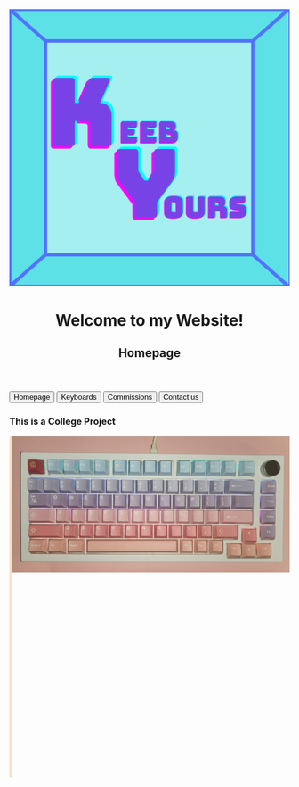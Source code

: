<!DOCTYPE html>
<html lang="en">
    <head>
        <title>KeeB Yours</title>
        <meta charset="utf-8">
        <meta name="keywords" content="Customisable, Keyboard">
        <meta name="author" content="Leyzanelle Pedregosa">
        <meta name="viewport" content="width=device-width, initial-scale=1.0">
        <link rel="icon" type="image/x-icon" href="images/keebyours.png.png">
        <link rel="stylesheet" href="https://cdnjs.cloudflare.com/ajax/libs/font-awesome/4.7.0/css/font-awesome.min.css">
        <link rel="stylesheet" href="js&css/styles.css">
        </head>
    <body>
    <header>
        <img src="images/keebyours.png.png" alt="Keeb Yours logo">
        <h1 style="text-align: center;"><span><i class="fa fa-heart-o" style="font-size: 30px;"></i></span>Welcome to my Website!<span><i class="fa fa-heart-o" style="font-size: 30px;"></i></span></h1>
        <h2 style="text-align: center;"><strong><span><i class="fa fa-heart-o" style="font-size: 20px;"></i></span>Homepage<span><i class="fa fa-heart-o" style="font-size: 20px;"></i></span></strong></h2>
    </header>
    <nav>
        <button type="button" class="nav_button" onclick="location.href = 'index.html'">Homepage</button>
        <button type="button" class="nav_button" onclick="location.href = 'page_1.html'">Keyboards</button>
        <button type="button" class="nav_button" onclick="location.href = 'page_2.html'">Commissions</button>
        <button type="button" class="nav_button" onclick="location.href = 'page_3.html'">Contact us</button>
    </nav>
    <main >
        <h3>This is a College Project</h3>
        <img src="images/completeKeyboard.jpg" alt="Picture of a complete Custom Keyboard" style="max-width: 500px; max-height: fit-content; float: right;">
        <pre style="border: 2px solid rgba(238, 163, 77, 0.315);">    

 Welcome! If you are interested in keyboards and would like to learn about or 
 commission a keyboard. Take a further look around and 
 add your name to the list of people queueing up to get a keyboard!

 What kind of keyboard would you like? 
 What Style are you interested in?
 What size suits your PC set up?
 Would you like a thoccy or clicky keyboard?

 These are the few questions that I would like you to answer if you are interested in 
 commissioning a keyboard.
 View the list of Keyboard Bases, Switches, Keycaps and Keyboard Sets!

        </pre>
        
    </main>
    <footer>
        <center><p>&copy;Keeb Yours 2024</p></center>
    </footer>
    </body>
</html>

